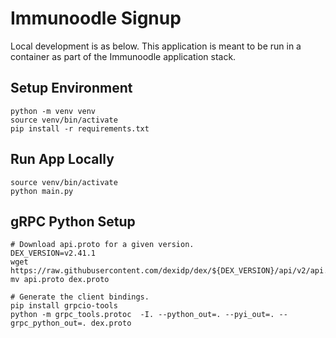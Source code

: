 # Immunoodle Signup

Local development is as below. This application is meant to be run in a container as part of the Immunoodle application stack.

## Setup Environment

```shell
python -m venv venv
source venv/bin/activate
pip install -r requirements.txt
```

## Run App Locally

```shell
source venv/bin/activate
python main.py
```

## gRPC Python Setup

```shell
# Download api.proto for a given version.
DEX_VERSION=v2.41.1
wget https://raw.githubusercontent.com/dexidp/dex/${DEX_VERSION}/api/v2/api.proto
mv api.proto dex.proto

# Generate the client bindings.
pip install grpcio-tools
python -m grpc_tools.protoc  -I. --python_out=. --pyi_out=. --grpc_python_out=. dex.proto
```
